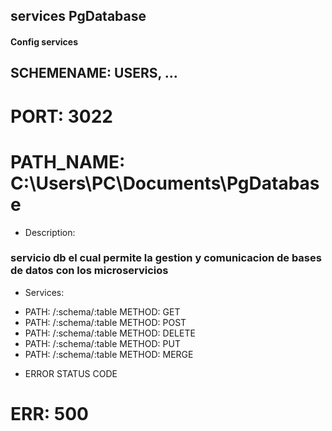 
## services PgDatabase


#### Config services

## SCHEMENAME: USERS, ...
# PORT: 3022
# PATH_NAME: C:\Users\PC\Documents\PgDatabase


+ Description:

### servicio db el cual permite la gestion y comunicacion de bases de datos con los microservicios



+ Services:

* PATH: /:schema/:table     METHOD: GET  
* PATH: /:schema/:table     METHOD: POST  
* PATH: /:schema/:table     METHOD: DELETE 
* PATH: /:schema/:table     METHOD: PUT
* PATH: /:schema/:table     METHOD: MERGE   


+ ERROR STATUS CODE 

# ERR: 500
